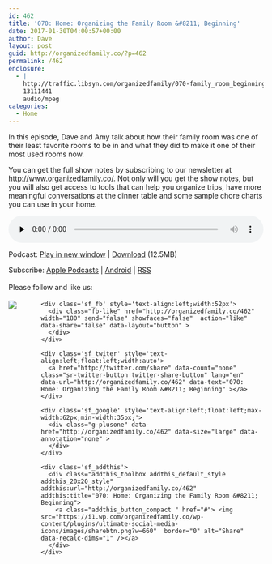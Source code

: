 ```yaml
---
id: 462
title: '070: Home: Organizing the Family Room &#8211; Beginning'
date: 2017-01-30T04:00:57+00:00
author: Dave
layout: post
guid: http://organizedfamily.co/?p=462
permalink: /462
enclosure:
  - |
    http://traffic.libsyn.com/organizedfamily/070-family_room_beginnings.mp3
    13111441
    audio/mpeg
categories:
  - Home
---
```

In this episode, Dave and Amy talk about how their family room was one of their least favorite rooms to be in and what they did to make it one of their most used rooms now.

You can get the full show notes by subscribing to our newsletter at <http://www.organizedfamily.co/>. Not only will you get the show notes, but you will also get access to tools that can help you organize trips, have more meaningful conversations at the dinner table and some sample chore charts you can use in your home.

<div class="powerpress_player" id="powerpress_player_5391">
  <audio class="wp-audio-shortcode" id="audio-462-71" preload="none" style="width: 100%;" controls="controls"><source type="audio/mpeg" src="http://traffic.libsyn.com/organizedfamily/070-family_room_beginnings.mp3?_=71" /><a href="http://traffic.libsyn.com/organizedfamily/070-family_room_beginnings.mp3">http://traffic.libsyn.com/organizedfamily/070-family_room_beginnings.mp3</a></audio>
</div>

<p class="powerpress_links powerpress_links_mp3">
  Podcast: <a href="http://traffic.libsyn.com/organizedfamily/070-family_room_beginnings.mp3" class="powerpress_link_pinw" target="_blank" title="Play in new window" onclick="return powerpress_pinw('http://organizedfamily.co/?powerpress_pinw=462-podcast');" rel="nofollow">Play in new window</a> | <a href="http://traffic.libsyn.com/organizedfamily/070-family_room_beginnings.mp3" class="powerpress_link_d" title="Download" rel="nofollow" download="070-family_room_beginnings.mp3">Download</a> (12.5MB)
</p>

<p class="powerpress_links powerpress_subscribe_links">
  Subscribe: <a href="https://itunes.apple.com/us/podcast/organized-family/id1047979605?mt=2&ls=1#episodeGuid=http%3A%2F%2Forganizedfamily.co%2F%3Fp%3D462" class="powerpress_link_subscribe powerpress_link_subscribe_itunes" title="Subscribe on Apple Podcasts" rel="nofollow">Apple Podcasts</a> | <a href="http://subscribeonandroid.com/organizedfamily.co/feed/podcast" class="powerpress_link_subscribe powerpress_link_subscribe_android" title="Subscribe on Android" rel="nofollow">Android</a> | <a href="http://organizedfamily.co/feed/podcast" class="powerpress_link_subscribe powerpress_link_subscribe_rss" title="Subscribe via RSS" rel="nofollow">RSS</a>
</p>

<div class='sfsi_Sicons' style='width: 100%; display: inline-block; vertical-align: middle; text-align:left'>
  <div style='margin:0px 8px 0px 0px; line-height: 24px'>
    <span>Please follow and like us:</span>
  </div>
  
  <div class='sfsi_socialwpr'>
    <div class='sf_subscrbe' style='text-align:left;float:left;width:64px'>
      <a href="http://www.specificfeeds.com/widget/emailsubscribe/MTc5ODgx/OA==/" target="_blank"><img src="https://i2.wp.com/organizedfamily.co/wp-content/plugins/ultimate-social-media-icons/images/follow_subscribe.png?w=660" data-recalc-dims="1" /></a>
    </div>
    
    <div class='sf_fb' style='text-align:left;width:52px'>
      <div class="fb-like" href="http://organizedfamily.co/462" width="180" send="false" showfaces="false"  action="like" data-share="false" data-layout="button" >
      </div>
    </div>
    
    <div class='sf_twiter' style='text-align:left;float:left;width:auto'>
      <a href="http://twitter.com/share" data-count="none" class="sr-twitter-button twitter-share-button" lang="en" data-url="http://organizedfamily.co/462" data-text="070: Home: Organizing the Family Room &#8211; Beginning" ></a>
    </div>
    
    <div class='sf_google' style='text-align:left;float:left;max-width:62px;min-width:35px;'>
      <div class="g-plusone" data-href="http://organizedfamily.co/462" data-size="large" data-annotation="none" >
      </div>
    </div>
    
    <div class='sf_addthis'>
      <div class="addthis_toolbox addthis_default_style addthis_20x20_style" addthis:url="http://organizedfamily.co/462" addthis:title="070: Home: Organizing the Family Room &#8211; Beginning">
        <a class="addthis_button_compact " href="#"> <img src="https://i1.wp.com/organizedfamily.co/wp-content/plugins/ultimate-social-media-icons/images/sharebtn.png?w=660"  border="0" alt="Share" data-recalc-dims="1" /></a>
      </div>
    </div>
  </div>
</div>